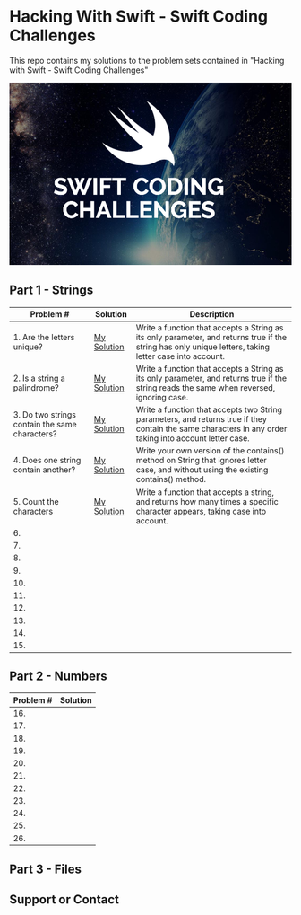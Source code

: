 # Hacking With Swift - Swift Coding Challenges
This repo contains my solutions to the problem sets contained in "Hacking with Swift - Swift Coding Challenges"

![](art/scc.png?raw=true)


## Part 1 - Strings
Problem # | Solution | Description
| ------------- | ------------- | ------------- 
| 1. Are the letters unique?| [My Solution](Part%201%20-%20String%20Solutions/Challenge1.playground)|Write a function that accepts a String as its only parameter, and returns true if the string has only unique letters, taking letter case into account.|
| 2. Is a string a palindrome?|[My Solution](Part%201%20-%20String%20Solutions/Challenge2.playground)|Write a function that accepts a String as its only parameter, and returns true if the string reads the same when reversed, ignoring case.|
| 3. Do two strings contain the same characters?|[My Solution](Part%201%20-%20String%20Solutions/Challenge3.playground)|Write a function that accepts two String parameters, and returns true if they contain the same characters in any order taking into account letter case.|
| 4. Does one string contain another?|[My Solution](Part%201%20-%20String%20Solutions/Challenge4.playground)|Write your own version of the contains() method on String that ignores letter case, and without using the existing contains() method.|
| 5. Count the characters|[My Solution](Part%201%20-%20String%20Solutions/Challenge5.playground)|Write a function that accepts a string, and returns how many times a specific character appears, taking case into account.| 
| 6. | | |
| 7. | | | 
| 8. | | |
| 9. | | | 
| 10. | | |
| 11. | | | 
| 12. | | |
| 13. | | | 
| 14. | | |
| 15. | | | 
## Part 2 - Numbers
Problem # | Solution |
| ------------- | ------------- 
| 16. | | 
| 17. | |
| 18. | | 
| 19. | |
| 20. | | 
| 21. | |
| 22. | | 
| 23. | |
| 24. | | 
| 25. | |
| 26. | |
## Part 3 - Files


## Support or Contact
